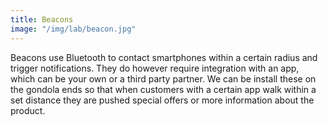 ```yaml
---
title: Beacons
image: "/img/lab/beacon.jpg"
---
```


Beacons use Bluetooth to contact smartphones within a certain radius and trigger notifications. They do however require integration with an app, which can be your own or a third party partner. We can be install these on the gondola ends so that when customers with a certain app walk within a set distance they are pushed special offers or more information about the product.
